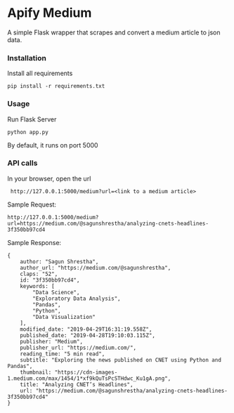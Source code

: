 # Apify Medium

A simple Flask wrapper that scrapes and convert a medium article to json data.

### Installation

Install all requirements

    pip install -r requirements.txt
    
### Usage

Run Flask Server

    python app.py
    
By default, it runs on port 5000
    
### API calls

In your browser, open the url

     http://127.0.0.1:5000/medium?url=<link to a medium article>
     
Sample Request:

    http://127.0.0.1:5000/medium?url=https://medium.com/@sagunshrestha/analyzing-cnets-headlines-3f350bb97cd4
    
Sample Response:

```
{
    author: "Sagun Shrestha",
    author_url: "https://medium.com/@sagunshrestha",
    claps: "52",
    id: "3f350bb97cd4",
    keywords: [
        "Data Science",
        "Exploratory Data Analysis",
        "Pandas",
        "Python",
        "Data Visualization"
    ],
    modified_date: "2019-04-29T16:31:19.558Z",
    published_date: "2019-04-28T19:10:03.115Z",
    publisher: "Medium",
    publisher_url: "https://medium.com/",
    reading_time: "5 min read",
    subtitle: "Exploring the news published on CNET using Python and Pandas",
    thumbnail: "https://cdn-images-1.medium.com/max/1454/1*xf9kQuTsPcSTHdwc_Ku1gA.png",
    title: "Analyzing CNET’s Headlines",
    url: "https://medium.com/@sagunshrestha/analyzing-cnets-headlines-3f350bb97cd4"
}
```
